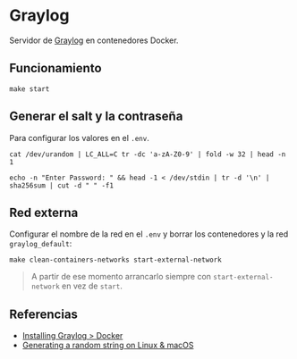 # Graylog

Servidor de [Graylog](https://www.graylog.org) en contenedores Docker.

## Funcionamiento

```shell
make start
```

## Generar el salt y la contraseña

Para configurar los valores en el `.env`.

```shell
cat /dev/urandom | LC_ALL=C tr -dc 'a-zA-Z0-9' | fold -w 32 | head -n 1
```

```shell
echo -n "Enter Password: " && head -1 < /dev/stdin | tr -d '\n' | sha256sum | cut -d " " -f1
```

## Red externa

Configurar el nombre de la red en el `.env` y borrar los contenedores y la red `graylog_default`:

```shell
make clean-containers-networks start-external-network
```

> A partir de ese momento arrancarlo siempre con `start-external-network` en vez de `start`.

## Referencias

- [Installing Graylog > Docker](https://go2docs.graylog.org/5-0/downloading_and_installing_graylog/docker_installation.htm)
- [Generating a random string on Linux & macOS](https://www.markusdosch.com/2022/05/generating-a-random-string-on-linux-macos/)
